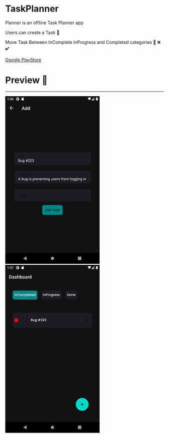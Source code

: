 # TaskPlanner


Planner is an offline Task Planner app  

Users can create a Task 📝

Move Task Between InComplete InProgress and Completed categories 🚀 ❌ ✔️




[Google PlayStore](https://play.google.com/store/apps/details?id=com.ajayspace.taskplanner)

# Preview 👀

___________________________________________________________________________________________________________________________________________________________________________

<p float="left">
  
  <img src="https://github.com/ajay1271/TaskPlanner/blob/master/app/samples/Screenshot_1641283603.png" width="300" /> 
  <img src="https://github.com/ajay1271/TaskPlanner/blob/master/app/samples/Screenshot_1641283623.png" width="300" />
</p>

